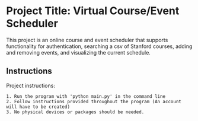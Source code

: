 # Project Title: Virtual Course/Event Scheduler
This project is an online course and event scheduler that supports functionality for authentication, searching a csv of Stanford courses, adding and removing events, and visualizing the current schedule.

## Instructions

Project instructions:

    1. Run the program with 'python main.py' in the command line
    2. Follow instructions provided throughout the program (An account will have to be created)
    3. No physical devices or packages should be needed.
